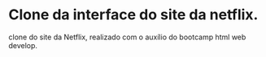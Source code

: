 # Clone da interface do site da netflix.
clone do site da Netflix, realizado com o auxílio do bootcamp html web develop.
